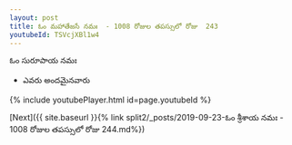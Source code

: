 ```yaml
---
layout: post
title: ఓం మహాతేజసే నమః  - 1008 రోజుల తపస్సులో రోజు  243
youtubeId: TSVcjXBl1w4
---
```

 
 
 ఓం సురూపాయ నమః  
 
 -  ఎవరు అందమైనవారు 
 
  
 
  
 
 
 
 
 
 


{% include youtubePlayer.html id=page.youtubeId %}
 
[Next]({{ site.baseurl }}{% link  split2/_posts/2019-09-23-ఓం శ్రీశాయ నమః  - 1008 రోజుల తపస్సులో రోజు  244.md%})
 
